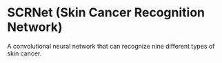 # SCRNet (Skin Cancer Recognition Network)
A convolutional neural network that can recognize nine different types of skin cancer.
